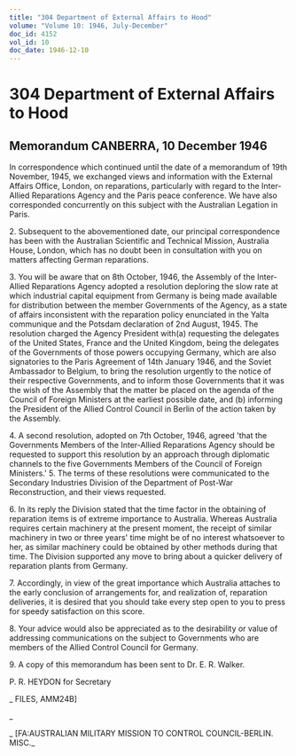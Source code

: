 ```yaml
---
title: "304 Department of External Affairs to Hood"
volume: "Volume 10: 1946, July-December"
doc_id: 4152
vol_id: 10
doc_date: 1946-12-10
---
```


# 304 Department of External Affairs to Hood

## Memorandum CANBERRA, 10 December 1946

In correspondence which continued until the date of a memorandum of 19th November, 1945, we exchanged views and information with the External Affairs Office, London, on reparations, particularly with regard to the Inter-Allied Reparations Agency and the Paris peace conference. We have also corresponded concurrently on this subject with the Australian Legation in Paris.

2\. Subsequent to the abovementioned date, our principal correspondence has been with the Australian Scientific and Technical Mission, Australia House, London, which has no doubt been in consultation with you on matters affecting German reparations.

3\. You will be aware that on 8th October, 1946, the Assembly of the Inter-Allied Reparations Agency adopted a resolution deploring the slow rate at which industrial capital equipment from Germany is being made available for distribution between the member Governments of the Agency, as a state of affairs inconsistent with the reparation policy enunciated in the Yalta communique and the Potsdam declaration of 2nd August, 1945. The resolution charged the Agency President with(a) requesting the delegates of the United States, France and the United Kingdom, being the delegates of the Governments of those powers occupying Germany, which are also signatories to the Paris Agreement of 14th January 1946, and the Soviet Ambassador to Belgium, to bring the resolution urgently to the notice of their respective Governments, and to inform those Governments that it was the wish of the Assembly that the matter be placed on the agenda of the Council of Foreign Ministers at the earliest possible date, and (b) informing the President of the Allied Control Council in Berlin of the action taken by the Assembly.

4\. A second resolution, adopted on 7th October, 1946, agreed 'that the Governments Members of the Inter-Allied Reparations Agency should be requested to support this resolution by an approach through diplomatic channels to the five Governments Members of the Council of Foreign Ministers.' 5. The terms of these resolutions were communicated to the Secondary Industries Division of the Department of Post-War Reconstruction, and their views requested.

6\. In its reply the Division stated that the time factor in the obtaining of reparation items is of extreme importance to Australia. Whereas Australia requires certain machinery at the present moment, the receipt of similar machinery in two or three years' time might be of no interest whatsoever to her, as similar machinery could be obtained by other methods during that time. The Division supported any move to bring about a quicker delivery of reparation plants from Germany.

7\. Accordingly, in view of the great importance which Australia attaches to the early conclusion of arrangements for, and realization of, reparation deliveries, it is desired that you should take every step open to you to press for speedy satisfaction on this score.

8\. Your advice would also be appreciated as to the desirability or value of addressing communications on the subject to Governments who are members of the Allied Control Council for Germany.

9\. A copy of this memorandum has been sent to Dr. E. R. Walker.

P. R. HEYDON for Secretary

_ FILES, AMM24B]

_

_ [FA:AUSTRALIAN MILITARY MISSION TO CONTROL COUNCIL-BERLIN. MISC._
